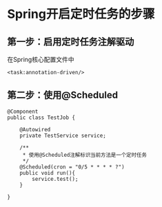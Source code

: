 # Spring开启定时任务的步骤

## 第一步：启用定时任务注解驱动
在Spring核心配置文件中
```
<task:annotation-driven/>
```
## 第二步：使用@Scheduled
```
@Component
public class TestJob {

    @Autowired
    private TestService service;

    /**
     * 使用@Scheduled注解标识当前方法是一个定时任务
     */
    @Scheduled(cron = "0/5 * * * * ?")
    public void run(){
        service.test();
    }

}
```